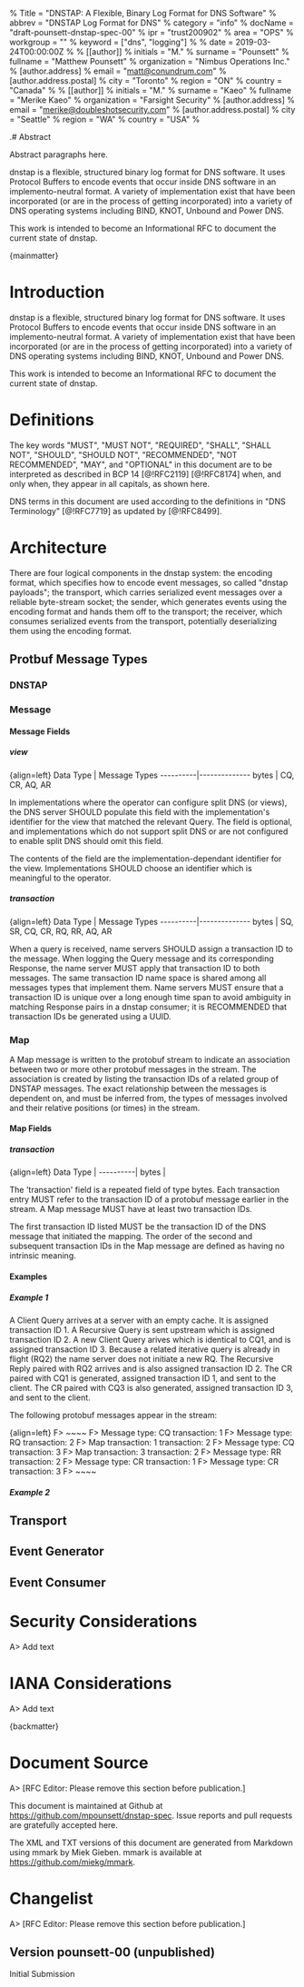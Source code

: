 % Title = "DNSTAP: A Flexible, Binary Log Format for DNS Software"
% abbrev = "DNSTAP Log Format for DNS"
% category = "info"
% docName = "draft-pounsett-dnstap-spec-00"
% ipr = "trust200902"
% area = "OPS"
% workgroup = ""
% keyword = ["dns", "logging"]
%
% date = 2019-03-24T00:00:00Z
%
% [[author]]
% initials = "M."
% surname = "Pounsett"
% fullname = "Matthew Pounsett"
% organization = "Nimbus Operations Inc."
% 	[author.address]
%	email = "matt@conundrum.com"
%   [author.address.postal]
%   city = "Toronto"
%   region = "ON"
%   country = "Canada"
%
% [[author]]
% initials = "M."
% surname = "Kaeo"
% fullname = "Merike Kaeo"
% organization = "Farsight Security"
%   [author.address]
%   email = "merike@doubleshotsecurity.com"
%   [author.address.postal]
%   city = "Seattle"
%   region = "WA"
%   country = "USA"
%

.# Abstract

Abstract paragraphs here.

dnstap is a flexible, structured binary log format for DNS software.  It uses Protocol Buffers to encode events that occur inside DNS software in an implemento-neutral format.  A variety of implementation exist that have been incorporated (or are in the process of getting incorporated) into a variety of DNS operating systems including BIND, KNOT, Unbound and Power DNS.

This work is intended to become an Informational RFC to document the current state of dnstap.

{mainmatter}

# Introduction

dnstap is a flexible, structured binary log format for DNS software.  It uses Protocol Buffers to encode events that occur inside DNS software in an implemento-neutral format.  A variety of implementation exist that have been incorporated (or are in the process of getting incorporated) into a variety of DNS operating systems including BIND, KNOT, Unbound and Power DNS.

This work is intended to become an Informational RFC to document the current state of dnstap.

# Definitions

The key words "MUST", "MUST NOT", "REQUIRED", "SHALL", "SHALL NOT", "SHOULD", "SHOULD NOT", "RECOMMENDED", "NOT RECOMMENDED", "MAY", and "OPTIONAL" in this document are to be interpreted as described in BCP 14 [@!RFC2119] [@!RFC8174] when, and only when, they appear in all capitals, as shown here.

DNS terms in this document are used according to the definitions in "DNS
Terminology" [@!RFC7719] as updated by [@!RFC8499].

# Architecture

There are four logical components in the dnstap system: the encoding format, which specifies how to encode event messages, so called "dnstap payloads"; the transport, which carries serialized event messages over a reliable byte-stream socket; the sender, which generates events using the encoding format and hands them off to the transport; the receiver, which consumes serialized events from the transport, potentially deserializing them using the encoding format.

## Protbuf Message Types

### DNSTAP

### Message

#### Message Fields

##### view

{align=left}
Data Type | Message Types
----------|--------------
bytes | CQ, CR, AQ, AR

In implementations where the operator can configure split DNS (or views), the DNS server SHOULD populate this field with the implementation's identifier for the view that matched the relevant Query.  The field is optional, and implementations which do not support split DNS or are not configured to enable split DNS should omit this field.

The contents of the field are the implementation-dependant identifier for the view.  Implementations SHOULD choose an identifier which is meaningful to the operator.

##### transaction

{align=left}
Data Type | Message Types
----------|--------------
bytes | SQ, SR, CQ, CR, RQ, RR, AQ, AR

When a query is received, name servers SHOULD assign a transaction ID to the message.  When logging the Query message and its corresponding Response, the name server MUST apply that transaction ID to both messages. The same transaction ID name space is shared among all messages types that implement them. Name servers MUST ensure that a transaction ID is unique over a long enough time span to avoid ambiguity in matching Response pairs in a dnstap consumer; it is RECOMMENDED that transaction IDs be generated using a UUID.

### Map

A Map message is written to the protobuf stream to indicate an association between two or more other protobuf messages in the stream.  The association is created by listing the transaction IDs of a related group of DNSTAP messages.  The exact relationship between the messages is dependent on, and must be inferred from, the types of messages involved and their relative positions (or times) in the stream.  

#### Map Fields

##### transaction

{align=left}
Data Type |
----------|
bytes |

The 'transaction' field is a repeated field of type bytes.  Each transaction entry MUST refer to the transaction ID of a protobuf message earlier in the stream.  A Map message MUST have at least two transaction IDs.

The first transaction ID listed MUST be the transaction ID of the DNS message that initiated the mapping.  The order of the second and subsequent transaction IDs in the Map message are defined as having no intrinsic meaning.

#### Examples

##### Example 1

A Client Query arrives at a server with an empty cache.  It is assigned transaction ID 1.  A Recursive Query is sent upstream which is assigned transaction ID 2.  A new Client Query arives which is identical to CQ1, and is assigned transaction ID 3.  Because a related iterative query is already in flight (RQ2) the name server does not initiate a new RQ.  The Recursive Reply paired with RQ2 arrives and is also assigned transaction ID 2.  The CR paired with CQ1 is generated, assigned transaction ID 1, and sent to the client.  The CR paired with CQ3 is also generated, assigned transaction ID 3, and sent to the client.

The following protobuf messages appear in the stream:

{align=left}
F> ~~~~
F> Message type: CQ  transaction: 1
F> Message type: RQ  transaction: 2
F> Map transaction: 1  transaction: 2
F> Message type: CQ  transaction: 3
F> Map transaction: 3  transaction: 2
F> Message type: RR  transaction: 2
F> Message type: CR  transaction: 1
F> Message type: CR  transaction: 3
F> ~~~~

##### Example 2

## Transport

## Event Generator

## Event Consumer


# Security Considerations

A> Add text

# IANA Considerations

A> Add text

{backmatter}

# Document Source

A> [RFC Editor: Please remove this section before publication.]

This document is maintained at Github at
<https://github.com/mpounsett/dnstap-spec>.  Issue reports and pull
requests are gratefully accepted here. 

The XML and TXT versions of this document are generated from Markdown
using mmark by Miek Gieben.  mmark is available at
<https://github.com/miekg/mmark>.

# Changelist

A> [RFC Editor: Please remove this section before publication.]

## Version pounsett-00 (unpublished)

Initial Submission
